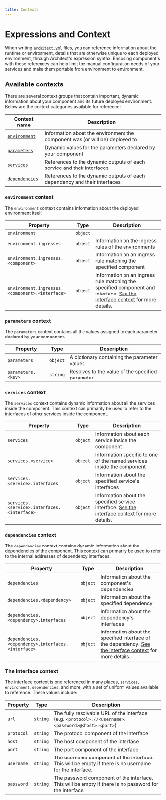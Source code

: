 ```yaml
---
title: Contexts
---
```


# Expressions and Context

When writing [`architect.yml`](/docs/configuration/architect-yml) files, you can reference information about the runtime or environment, details that are otherwise unique to each deployed environment, through Architect's expression syntax. Encoding component's with these references can help limit the manual configuration needs of your services and make them portable from environment to environment.

## Available contexts

There are several context groups that contain important, dynamic information about your component and its future deployed environment. Below are the context categories available for reference:

| Context name                            | Description                                                                    |
| --------------------------------------- | ------------------------------------------------------------------------------ |
| [`environment`](#environment-context)   | Information about the environment the component was (or will be) deployed to   |
| [`parameters`](#parameters-context)     | Dynamic values for the parameters declared by your component                   |
| [`services`](#services-context)         | References to the dynamic outputs of each service and their interfaces         |
| [`dependencies`](#dependencies-context) | References to the dynamic outputs of each dependency and their interfaces      |

### `environment` context

The `environment` context contains information about the deployed environment itself.

| Property                                        | Type          | Description   |
| ----------------------------------------------- | ------------- | ------------- |
| `environment`                                   | `object`      |               |
| `environment.ingresses`                         | `object`      | Information on the ingress rules of the environments |
| `environment.ingresses.<component>`             | `object`      | Information on an ingress rule matching the specified component |
| `environment.ingresses.<component>.<interface>` | `object`      | Information on an ingress rule matching the specified component and interface. [See the interface context](#the-interface-context) for more details. |

### `parameters` context

The `parameters` context contains all the values assigned to each parameter declared by your component.

| Property             | Type        | Description                                                    |
| -------------------- | ----------- | -------------------------------------------------------------- |
| `parameters`         | `object`    | A dictionary containing the parameter values                   |
| `parameters.<key>`   | `string`    | Resolves to the value of the specified parameter               |

### `services` context

The `services` context contains dynamic information about all the services inside the component. This context can primarily be used to refer to the interfaces of other services inside the component.

| Property                                    | Type        | Description |
| ------------------------------------------- | ----------- | ----------- |
| `services`                                  | `object`    | Information about each service inside the component |
| `services.<service>`                        | `object`    | Information specific to one of the named services inside the component |
| `services.<service>.interfaces`             | `object`    | Information about the specified service's interfaces |
| `services.<service>.interfaces.<interface>` | `object`    | Information about the specified service interface. [See the interface context](#the-interface-context) for more details. |

### `dependencies` context

The `dependencies` context contains dynamic information about the dependencies of the component. This context can primarily be used to refer to the internal addresses of dependency interfaces.

| Property                                            | Type       | Description    |
| --------------------------------------------------- | ---------- | -------------- |
| `dependencies`                                      | `object`   | Information about the component's dependencies  |
| `dependencies.<dependency>`                         | `object`   | Information about the specified dependency      |
| `dependencies.<dependency>.interfaces`              | `object`   | Information about the dependency's interfaces   |
| `dependencies.<dependency>.interfaces.<interface>`  | `object`   | Information about the specified interface of the dependency. [See the interface context](#the-interface-context) for more details. |

### The interface context

The interface context is one referenced in many places, `services`, `environment`, `dependencies`, and more, with a set of uniform values available to reference. These values include:

| Property     | Type      | Description                                                                                            |
| ------------ | --------- | ------------------------------------------------------------------------------------------------------ |
| `url`        | `string`  | The fully resolvable URL of the interface (e.g. `<protocol>://<username>:<password>@<host>:<port>`)    |
| `protocol`   | `string`  | The protocol component of the interface                                                                |
| `host`       | `string`  | The host component of the interface                                                                    |
| `port`       | `string`  | The port component of the interface                                                                    |
| `username`   | `string`  | The username component of the interface. This will be empty if there is no username for the interface. |
| `password`   | `string`  | The password component of the interface. This will be empty if there is no password for the interface. |
